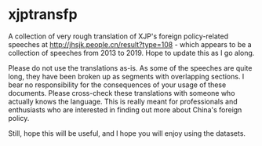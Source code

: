 # xjptransfp
A collection of very rough translation of XJP's foreign policy-related speeches at http://jhsjk.people.cn/result?type=108 - which appears to be a collection of speeches from 2013 to 2019. Hope to update this as I go along. 

Please do not use the translations as-is. As some of the speeches are quite long, they have been broken up as segments with overlapping sections. I bear no responsibility for the consequences of your usage of these documents. Please cross-check these translations with someone who actually knows the language. This is really meant for professionals and enthusiasts who are interested in finding out more about China's foreign policy. 

Still, hope this will be useful, and I hope you will enjoy using the datasets. 
